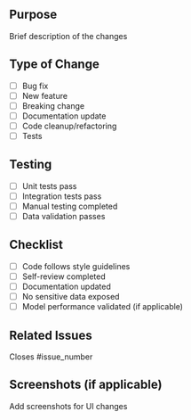 ##  Purpose
Brief description of the changes

##  Type of Change
- [ ]  Bug fix
- [ ]  New feature
- [ ]  Breaking change
- [ ]  Documentation update
- [ ]  Code cleanup/refactoring
- [ ]  Tests

##  Testing
- [ ] Unit tests pass
- [ ] Integration tests pass
- [ ] Manual testing completed
- [ ] Data validation passes

##  Checklist
- [ ] Code follows style guidelines
- [ ] Self-review completed
- [ ] Documentation updated
- [ ] No sensitive data exposed
- [ ] Model performance validated (if applicable)

##  Related Issues
Closes #issue_number

##  Screenshots (if applicable)
Add screenshots for UI changes
